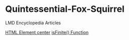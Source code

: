 # Quintessential-Fox-Squirrel
LMD Encyclopedia Articles


[HTML Element center](https://github.com/snagy22000/Quintessential-Fox-Squirrel/blob/master/center.md)
[isFinite() Function](https://github.com/snagy22000/Quintessential-Fox-Squirrel/blob/master/isFinite().md)
